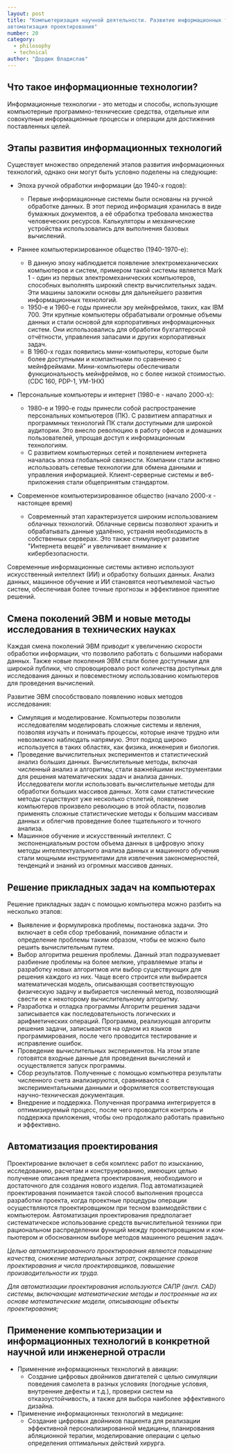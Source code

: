 ```yaml
---
layout: post
title: "Компьютеризация научной деятельности. Развитие информационных технологий и
автоматизация проектирования"
number: 20
category:
  - philosophy
  - technical
author: "Дордюк Владислав"
---
```


## Что такое информационные технологии?
Информационные технологии - это методы и способы, использующие компьютерные программно-технические средства, отдельные или совокупные информационные процессы и операции для достижения поставленных целей.

## Этапы развития информационных технологий
Существует множество определений этапов развития информационных технологий, однако они могут быть условно поделены на следующие:
* Эпоха ручной обработки информации (до 1940-х годов):
    * Первые информационные системы были основаны на ручной обработке данных. В этот период информация хранилась в виде бумажных документов, а её обработка требовала множества человеческих ресурсов. Калькуляторы и механические устройства использовались для выполнения базовых вычислений.
* Раннее компьютеризированное общество (1940-1970-е):
    * В данную эпоху наблюдается появление электромеханических компьютеров и систем, примером такой системы является Mark 1 - один из первых электромеханических компьютеров, способных выполнять широкий спектр вычислительных задач. Эти машины заложили основы для дальнейшего развития информационных технологий.
    * 1950-е и 1960-е годы принесли эру мейнфреймов, таких, как IBM 700. Эти крупные компьютеры обрабатывали огромные объемы данных и стали основой для корпоративных информационных систем. Они использовались для обработки бухгалтерской отчётности, управления запасами и других корпоративных задач.
    * В 1960-х годах появились мини-компьютеры, которые были более доступными и компактными по сравнению с мейнфреймами. Мини-компьютеры обеспечивали функциональность мейнфреймов, но с более низкой стоимостью. (CDC 160, PDP-1, УМ-1НХ)
* Персональные компьютеры и интернет (1980-е - начало 2000-х):
    * 1980-е и 1990-е годы принесли собой распространение персональных компьютеров (ПК). С развитием аппаратных и программных технологий ПК стали доступными для широкой аудитории. Это внесло революцию в работу офисов и домашних пользователей, упрощая доступ к информационным технологиям.
    * С развитием компьютерных сетей и появлением интернета началась эпоха глобальной связности. Компании стали активно использовать сетевые технологии для обмена данными и управления информацией. Клиент-серверные системы и веб-приложения стали общепринятым стандартом.

* Современное компьютеризированное общество (начало 2000-х - настоящее время)
    * Современный этап характеризуется широким использованием облачных технологий. Облачные сервисы позволяют хранить и обрабатывать данные удалённо, устраняя необходимость в собственных серверах. Это также стимулирует развитие "Интернета вещей" и увеличивает внимание к кибербезопасности.

Современные информационные системы активно используют искусственный интеллект (ИИ) и обработку больших данных. Анализ данных, машинное обучение и ИИ становятся неотъемлемой частью систем, обеспечивая более точные прогнозы и эффективное принятие решений.

## Смена поколений ЭВМ и новые методы исследования в технических науках
Каждая смена поколений ЭВМ приводит к увеличению скорости обработки информации, что позволило работать с большими наборами данных. Также новые поколения ЭВМ стали более доступными для широкой публики, что спровоцировало рост количества доступных для исследования данных и повсеместному использованию компьютеров для проведения вычислений.

Развитие ЭВМ способствовало появлению новых методов исследования:
* Симуляция и моделирование. Компьютеры позволили исследователям моделировать сложные системы и явления, позволяя изучать и понимать процессы, которые иначе трудно или невозможно наблюдать напрямую. Этот подход широко используется в таких областях, как физика, инженерия и биология.
* Проведение вычислительных экспериментов и статистический анализ больших данных. Вычислительные методы, включая численный анализ и алгоритмы, стали важнейшими инструментами для решения математических задач и анализа данных. Исследователи могли использовать вычислительные методы для обработки больших массивов данных. Хотя сами статистические методы существуют уже несколько столетий, появление компьютеров произвело революцию в этой области, позволив применять сложные статистические методы к большим массивам данных и облегчив проведение более тщательного и точного анализа.
* Машинное обучение и искусственный интеллект.  С экспоненциальным ростом объема данных в цифровую эпоху методы интеллектуального анализа данных и машинного обучения стали мощными инструментами для извлечения закономерностей, тенденций и знаний из огромных массивов данных.

## Решение прикладных задач на компьютерах
Решение прикладных задач с помощью компьютера можно разбить на несколько этапов:
* Выявление и формулировка проблемы, постановка задачи. Это включает в себя сбор требований, понимание области и определение проблемы таким образом, чтобы ее можно было решить вычислительным путем.
* Выбор алгоритма решения проблемы. Данный этап подразумевает разбиение проблемы на более мелкие, управляемые этапы и разработку новых алгоритмов или выбор существующих для решения каждого из них. Чаще всего строится или выбирается математическая модель, описывающая соответствующую физическую задачу и выбирается численный метод, позволяющий свести ее к некоторому вычислительному алгоритму. 
* Разработка и отладка программы Алгоритм решения задачи записывается как последовательность логических и арифметических операций. Программа, реализующая алгоритм решения задачи, записывается на одном из языков программирования, после чего проводится тестирование и исправление ошибок.
* Проведение вычислительных экспериментов. На этом этапе готовятся входные данные для проведения вычислений и осуществляется запуск программы. 
* Сбор результатов. Полученные с помощью компьютера результаты численного счета анализируются, сравниваются с экспериментальными данными и оформляется соответствующая научно-техническая документация. 
* Внедрение и поддержка. Полученная программа интегрируется в оптимизируемый процесс, после чего проводится контроль и поддержка приложения, чтобы оно продолжало работать правильно и эффективно. 

## Автоматизация проектирования
Проектирование включает в себя комплекс работ по изысканию, исследованию, расчетам и конструированию, имеющих целью получение описания предмета проектирования, необходимого и достаточного для создания нового изделия.
Под автоматизацией проектирования понимается такой способ выполнения процесса разработки проекта, когда проектные процедуры операции осуществляются проектировщиком при тесном взаимодействии с компьютером. Автоматизация проектирования предполагает систематическое использование средств вычислительной техники при рациональном распределении функций между проектировщиком и ком­пьютером и обоснованном выборе методов машинного решения задач.

*Целью автоматизированного проектирования являются повышение качества, снижение материальных затрат, сокращение сроков проектирования и числа проектировщиков, повышение производительности их труда.*

*Для автоматизации проектирования используются САПР (англ. CAD) системы, включающие математические методы и построенные на их основе математические модели, описывающие объекты проектирования;*

## Применение компьютеризации и информационных технологий в конкретной научной или инженерной отрасли
* Применение информационных технологий в авиации:
    * Создание цифровых двойников двигателей с целью симуляции поведения самолета в разных условиях (погодные условия, внутренние дефекты и т.д.), проверки систем на отказоустойчивость, а также для выбора наиболее эффективного дизайна.
* Применение информационных технологий в медицине:
    * Создание цифровых двойников пациента для реализации эффективной персонализированной медицины, планирования абляционной терапии, моделирование операции с целью определения оптимальных действий хирурга.
